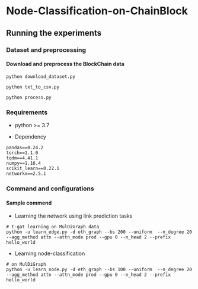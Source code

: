 # Node-Classification-on-ChainBlock

## Running the experiments ##

### Dataset and preprocessing ###

#### Download and preprocess the BlockChain data ####

```{bash}
python download_dataset.py 
```

```{bash}
python txt_to_csv.py 
```

```{bash}
python process.py 
```

### Requirements

* python >= 3.7

* Dependency

```{bash}
pandas==0.24.2
torch==1.1.0
tqdm==4.41.1
numpy==1.16.4
scikit_learn==0.22.1
networkx==2.5.1
```

### Command and configurations

#### Sample commend

* Learning the network using link prediction tasks
```{bash}
# t-gat learning on MulDiGraph data
python -u learn_edge.py -d eth_graph --bs 200 --uniform  --n_degree 20 --agg_method attn --attn_mode prod --gpu 0 --n_head 2 --prefix hello_world
```

* Learning node-classification


```{bash}
# on MulDiGraph
python -u learn_node.py -d eth_graph --bs 100 --uniform  --n_degree 20 --agg_method attn --attn_mode prod --gpu 0 --n_head 2 --prefix hello_world
```

